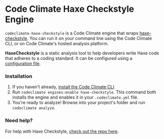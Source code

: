 # Code Climate Haxe Checkstyle Engine

`codeclimate-haxe-checkstyle` is a Code Climate engine that wraps [haxe-checkstyle](https://github.com/HaxeCheckstyle/haxe-checkstyle). You can run it on your command line using the Code Climate CLI, or on Code Climate's hosted analysis platform.

**HaxeCheckstyle** is a static analysis tool to help developers write Haxe code that adheres to a coding standard.  It can be configured using a [configuration file](https://github.com/HaxeCheckstyle/haxe-checkstyle/blob/dev/resources/default-config.json).

### Installation

1. If you haven't already, [install the Code Climate CLI](https://github.com/codeclimate/codeclimate).
2. Run `codeclimate engines:enable haxe-checkstyle`. This command both installs the engine and enables it in your `.codeclimate.yml` file.
3. You're ready to analyze! Browse into your project's folder and run `codeclimate analyze`.

### Need help?

For help with Haxe Checkstyle, [check out the repo here](https://github.com/HaxeCheckstyle/haxe-checkstyle).

